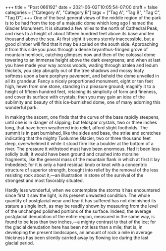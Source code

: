 +++
title = "Post 066192"
date = 2021-06-02T10:05:54-07:00
draft = false
categories = ["Category A", "Category B"]
tags = ["Tag A", "Tag B", "Tag C", "Tag D"]
+++
One of the best general views of the middle region of the park is to be had from the top of a majestic dome which long ago I named the Glacier Monument. It is situated a few miles to the north of Cathedral Peak, and rises to a height of about fifteen hundred feet above its base and ten thousand above the sea. At first sight it seems sternly inaccessible, but a good climber will find that it may be scaled on the south side. Approaching it from this side you pass through a dense bryanthus-fringed grove of mountain hemlock, catching glimpses now and then of the colossal dome towering to an immense height above the dark evergreens; and when at last you have made your way across woods, wading through azalea and ledum thickets, you step abruptly out of the tree shadows and mossy leafy softness upon a bare porphyry pavement, and behold the dome unveiled in all its grandeur. Fancy a nicely proportioned monument, eight or ten feet high, hewn from one stone, standing in a pleasure ground; magnify it to a height of fifteen hundred feet, retaining its simplicity of form and fineness, and cover its surface with crystals; then you may gain an idea of the sublimity and beauty of this ice-burnished dome, one of many adorning this wonderful park.

In making the ascent, one finds that the curve of the base rapidly steepens, until one is in danger of slipping; but feldspar crystals, two or three inches long, that have been weathered into relief, afford slight footholds. The summit is in part burnished, like the sides and base, the striæ and scratches indicating that the mighty Tuolumne Glacier, two or three thousand feet deep, overwhelmed it while it stood firm like a boulder at the bottom of a river. The pressure it withstood must have been enormous. Had it been less solidly built, it would have been ground and crushed into moraine fragments, like the general mass of the mountain flank in which at first it lay imbedded; for it is only a hard residual knob or knot with a concentric structure of superior strength, brought into relief by the removal of the less resisting rock about it,—an illustration in stone of the survival of the strongest and most favorably situated.

Hardly less wonderful, when we contemplate the storms it has encountered since first it saw the light, is its present unwasted condition. The whole quantity of postglacial wear and tear it has suffered has not diminished its stature a single inch, as may be readily shown by measuring from the level of the unchanged polished portions of the surface. Indeed, the average postglacial denudation of the entire region, measured in the same way, is found to be less than two inches,—a mighty contrast to that of the ice; for the glacial denudation here has been not less than a mile; that is, in developing the present landscapes, an amount of rock a mile in average thickness has been silently carried away by flowing ice during the last glacial period.
